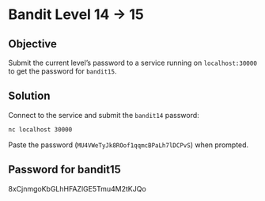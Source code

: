 # Bandit Level 14 → 15

## Objective
Submit the current level’s password to a service running on `localhost:30000` to get the password for `bandit15`.

## Solution
Connect to the service and submit the `bandit14` password:

```bash
nc localhost 30000
```

Paste the password (`MU4VWeTyJk8ROof1qqmcBPaLh7lDCPvS`) when prompted.

## Password for bandit15
8xCjnmgoKbGLhHFAZlGE5Tmu4M2tKJQo